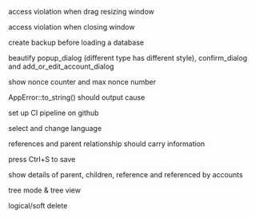 access violation when drag resizing window

access violation when closing window

create backup before loading a database

beautify popup_dialog (different type has different style), confirm_dialog and add_or_edit_account_dialog

show nonce counter and max nonce number

AppError::to_string() should output cause

set up CI pipeline on github

select and change language

references and parent relationship should carry information

press Ctrl+S to save

show details of parent, children, reference and referenced by accounts

tree mode & tree view

logical/soft delete
